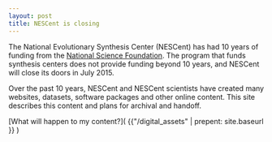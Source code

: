 ```yaml
---
layout: post
title: NESCent is closing
---
```


The National Evolutionary Synthesis Center (NESCent) has had 10 years of funding from the [National Science Foundation](http://nsf.gov). The program that funds synthesis centers does not provide funding beyond 10 years, and NESCent will close its doors in July 2015. 

Over the past 10 years, NESCent and NESCent scientists have created many websites, datasets, software packages and other online content. This site describes this content and plans for archival and handoff. 

[What will happen to my content?]( {{"/digital_assets" | prepent: site.baseurl }} )
